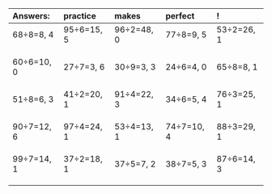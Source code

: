 | Answers: | practice | makes | perfect | ! |
| :--- | :--- | :--- | :--- | :--- |
| 68÷8=8, 4 | 95÷6=15, 5 | 96÷2=48, 0 | 77÷8=9, 5 | 53÷2=26, 1 | 
|   |   |   |   |   | 
|   |   |   |   |   | 
|   |   |   |   |   | 
| 60÷6=10, 0 | 27÷7=3, 6 | 30÷9=3, 3 | 24÷6=4, 0 | 65÷8=8, 1 | 
|   |   |   |   |   | 
|   |   |   |   |   | 
|   |   |   |   |   | 
| 51÷8=6, 3 | 41÷2=20, 1 | 91÷4=22, 3 | 34÷6=5, 4 | 76÷3=25, 1 | 
|   |   |   |   |   | 
|   |   |   |   |   | 
|   |   |   |   |   | 
| 90÷7=12, 6 | 97÷4=24, 1 | 53÷4=13, 1 | 74÷7=10, 4 | 88÷3=29, 1 | 
|   |   |   |   |   | 
|   |   |   |   |   | 
|   |   |   |   |   | 
| 99÷7=14, 1 | 37÷2=18, 1 | 37÷5=7, 2 | 38÷7=5, 3 | 87÷6=14, 3 | 
|   |   |   |   |   | 
|   |   |   |   |   | 
|   |   |   |   |   | 
